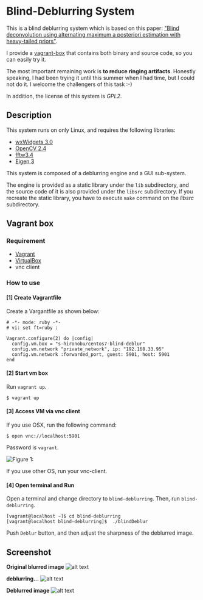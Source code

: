 # Blind-Deblurring System


This is a blind deblurring system which is based on this paper: ["Blind deconvolution using alternating maximum a posteriori estimation with heavy-tailed priors"](https://users.soe.ucsc.edu/~milanfar/publications/conf/CAIP_paper_154.pdf).


I provide a [vagrant-box](https://atlas.hashicorp.com/s-hironobu/boxes/centos7-blind-deblur) that contains both binary and source code, so you can easily try it.

The most important remaining work is **to reduce ringing artifacts**.
Honestly speaking, I had been trying it until this summer when I had time, but I could not do it.
I welcome the challengers of this task :-)


In addition, the license of this system is *GPL2*.


## Description

This system runs on only Linux, and requires the following libraries:

 - [wxWidgets 3.0]
 - [OpenCV 2.4]
 - [fftw3.4]
 - [Eigen 3]

This system is composed of a deblurring engine and a GUI sub-system.

The engine is provided as a static library under the `lib` subdirectory, 
and the source code of it is also provided under the `libsrc` subdirectory.
If you recreate the static library, you have to execute `make` command on the *libsrc* subdirectory.


## Vagrant box

### Requirement

* [Vagrant](https://www.vagrantup.com/) 
* [VirtualBox](https://www.virtualbox.org/)
* vnc client

### How to use

#### [1] Create Vagrantfile

Create a Vargantfile as shown below:

```
# -*- mode: ruby -*-
# vi: set ft=ruby :

Vagrant.configure(2) do |config|
  config.vm.box = "s-hironobu/centos7-blind-deblur"
  config.vm.network "private_network", ip: "192.168.33.95"
  config.vm.network :forwarded_port, guest: 5901, host: 5901
end
```
#### [2] Start vm box

Run `vagrant up`.

```
$ vagrant up
```

#### [3] Access VM via vnc client

If you use OSX, run the following command:

```
$ open vnc://localhost:5901
```

Password is `vagrant`.

![Figure 1:](http://www.interdb.jp/blinddeblurring/blind-deblurring.png)

If you use other OS, run your vnc-client. 


#### [4] Open terminal and Run

Open a terminal and change directory to `blind-deblurring`.
Then, run `blind-deblurring`.

```
[vagrant@localhost ~]$ cd blind-deblurring
[vagrant@localhost blind-deblurring]$  ./blindDeblur
```

Push `Deblur` button, and then adjust the sharpness of the deblurred image.


## Screenshot

**Original blurred image**
![alt text](http://www.interdb.jp/screenshot01.jpg)


**deblurring...**
![alt text](http://www.interdb.jp/screenshot2.jpg)

**Deblurred image**
![alt text](http://www.interdb.jp/screenshot3.jpg)


[wxWidgets 3.0]: https://www.wxwidgets.org/
[OpenCV 2.4]: http://opencv.org/
[fftw3.4]: http://www.fftw.org/
[Eigen 3]: http://eigen.tuxfamily.org/index.php?title=Main_Page

